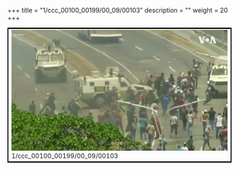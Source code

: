 +++
title = "1/ccc_00100_00199/00_09/00103"
description = ""
weight = 20
+++

<table style="border:2px solid black;max-width:800px;max-height:800px;" 
><tr><td>
<img class="center-fit-jpg"
src="/jpg_/aaa_20190430_NxaOmWaI8sI_00102.jpg">
1/ccc_00100_00199/00_09/00103
</img></td></tr></table>
